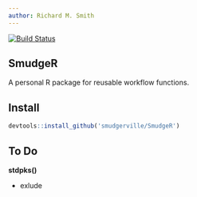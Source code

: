 ```yaml
---
author: Richard M. Smith
---
```

[![Build Status](https://travis-ci.org/Smudgerville/SmudgeR.svg?branch=master)](https://travis-ci.org/Smudgerville/SmudgeR)

## SmudgeR

A personal R package for reusable workflow functions.

## Install

```r
devtools::install_github('smudgerville/SmudgeR')
```

## To Do

**stdpks()**
- exlude
